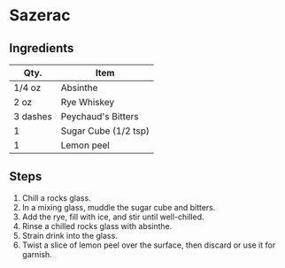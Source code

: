 # Sazerac

## Ingredients

| Qty.     | Item                 |
| -------- | -------------------- |
| 1/4 oz   | Absinthe             |
| 2 oz     | Rye Whiskey          |
| 3 dashes | Peychaud's Bitters   |
| 1        | Sugar Cube (1/2 tsp) |
| 1        | Lemon peel           |

## Steps

1. Chill a rocks glass.
1. In a mixing glass, muddle the sugar cube and bitters.
1. Add the rye, fill with ice, and stir until well-chilled.
1. Rinse a chilled rocks glass with absinthe.
1. Strain drink into the glass.
1. Twist a slice of lemon peel over the surface, then discard
   or use it for garnish.
